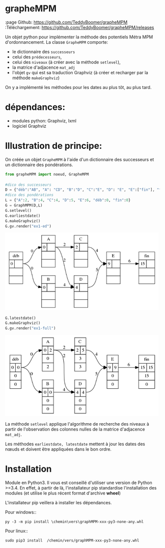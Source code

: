 grapheMPM
=========
:page Github: https://github.com/TeddyBoomer/grapheMPM
:Téléchargement: https://github.com/TeddyBoomer/grapheMPM/releases

Un objet python pour implémenter la méthode des potentiels Métra MPM
d'ordonnancement.
La classe `GrapheMPM` comporte:

* le dictionnaire des `successeurs`
* celui des `prédecesseurs`,
* celui des `niveaux` (à créer avec la méthode `setlevel`),
* la matrice d'adjacence `mat_adj`
* l'objet `gv` qui est sa traduction Graphviz (à créer et recharger par la méthode `makeGraphviz`)

On y a implémenté les méthodes pour les dates au plus tôt, au plus tard.
 
dépendances:
============

* modules python: Graphviz, lxml
* logiciel Graphviz

Illustration de principe:
=========================
On créée un objet `GrapheMPM` à l'aide d'un dictionnaire des successeurs et un dictionnaire des pondérations.

```python
from grapheMPM import noeud, GrapheMPM

#dico des successeurs
D = {"déb":"AB", "A": "CD", "B":"D", "C":"E", "D": "E", "E":["fin"], "fin": ""}
#dico des pondérations
L = {"A":2, "B":4, "C":4, "D":5, "E":6, "déb":0, "fin":0}
G = GraphMPM(D,L)
G.setlevel()                                                            
G.earliestdate()
G.makeGraphviz()
G.gv.render("ex1-ed")
```
<img src="ex1-ed.png" width="500">

```python
G.latestdate()
G.makeGraphviz()
G.gv.render("ex1-full")
```
<img src="ex1-full.png" width="500">

La méthode `setlevel` applique l'algorithme de recherche des niveaux à partir
de l'observation des colonnes nulles de la matrice d'adjacence `mat_adj`.

Les méthodes `earliestdate, latestdate` mettent à jour les dates des nœuds et
doivent être appliquées dans le bon ordre.

Installation
============

Module en Python3. Il vous est conseillé d'utiliser une
version de Python >=3.4. En effet, à partir de là, l'installateur pip
standardise l'installation des modules (et utilise le plus récent format
d'archive **wheel**)

L'installateur pip veillera à installer les dépendances.

Pour windows::

```
py -3 -m pip install \chemin\vers\graphMPM-xxx-py3-none-any.whl
```

Pour linux::

```
sudo pip3 install  /chemin/vers/graphMPM-xxx-py3-none-any.whl
```
